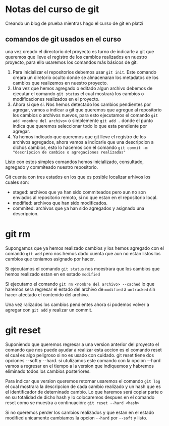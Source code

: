 # Notas del curso de git
Creando un blog de prueba mientras hago el curso de git en platzi

## comandos de git usados en el curso
una vez creado el directorio del proyecto es turno de indicarle a git que queremos que
lleve el registro de los cambios realizados en nuestro proyecto, para ello usaremos los comandos
más básicos de git.
1. Para inicializar el repositorios debemos usar `git init`. Este comando creara un diretorio oculto donde se  almacenaran los metadatos de los cambios que realizemos en nuestro proyecto.
2. Una vez que hemos agregado o editado algun archivo debemos de ejecutar el comando `git status` el cual mostrará los cambios o modificaciones realizados en el proyecto. 
3. Ahora si que si. Nos hemos detectado los cambios pendientes por agregar, vamos a indicar a git que queremos que agregue al repositorio los cambios o archivos nuevos, para esto ejecutamos el comando `git add <nombre del archivo>` o simplemente `git add .` donde el punto indica que queremos seleccionar todo lo que esta pendiente por agregar.
4. Ya hemos indicado que queremos que git lleve el registro de los archivos agregados, ahora vamos a indicarle que una descripcion a dichos cambios, esto lo hacemos con el comando `git commit -m "descripcion de cambios o agregaciones realizadas"`

Listo con estos simples comandos hemos inicializado, consultado, agregado y commiteado nuestro repositorio.

Git cuenta con tres estados en los que es posible localizar arhivos los cuales son:
* staged: archivos que ya han sido commiteados pero aun no son enviados al repositorio remoto, si no que estan en el repositorio local.
* modified: archivos que han sido modificados.
* commited: archivos que ya han sido agregados y asignado una descripcion.

# git rm
Supongamos que ya hemos realizado cambios y los hemos agregado con el comando `git add` pero nos hemos dado cuenta que aun no estan listos los cambios que teniamos asignado por hacer.

Si ejecutamos el comando `git status` nos moestrara que los cambios que hemos realizado estan en en estado `modified`

Si ejecutamo el comando `git rm <nombre del archivo> --cached` lo que haremos sera regresar el estado del archivo de `modified` a `untracked` sin hacer afectado el contenido del archivo.

Una vez ralizados los cambios pendientes ahora si podemos volver a agregar con `git add` y realizar un commit.

# git reset
Suponiendo que queremos regresar a una version anterior del proyecto el comando que nos puede ayudar a realizar esta accion es el comando reset el cual es algo peligroso si no es usado con cuidado.
git reset tiene dos opciones --soft y --hard. si utulizamos este comando con la opcion --hard vamos a regresar en el tiempo a la version que indiquemos y habremos eliminado todos los cambios posteriores.

Para indicar que version queremos retornar usaremos el comando `git log` el cual mostrara la descripcion de cada cambio realizado y un hash que es el identificador de deterninado cambio. Lo que haremos será copiar parte o en su totalidad de dicho hash y lo colocaremos despues en el comando reset como se muestra a continuación:
`git reset --hard <hash>`

Si no queremos perder los cambios realizados y que estan en el estado modified unicamente cambiamos la opcion `--hard` por `--soft` y listo.


